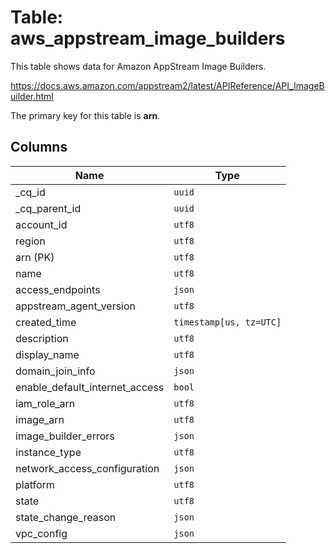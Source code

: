 # Table: aws_appstream_image_builders

This table shows data for Amazon AppStream Image Builders.

https://docs.aws.amazon.com/appstream2/latest/APIReference/API_ImageBuilder.html

The primary key for this table is **arn**.

## Columns

| Name          | Type          |
| ------------- | ------------- |
|_cq_id|`uuid`|
|_cq_parent_id|`uuid`|
|account_id|`utf8`|
|region|`utf8`|
|arn (PK)|`utf8`|
|name|`utf8`|
|access_endpoints|`json`|
|appstream_agent_version|`utf8`|
|created_time|`timestamp[us, tz=UTC]`|
|description|`utf8`|
|display_name|`utf8`|
|domain_join_info|`json`|
|enable_default_internet_access|`bool`|
|iam_role_arn|`utf8`|
|image_arn|`utf8`|
|image_builder_errors|`json`|
|instance_type|`utf8`|
|network_access_configuration|`json`|
|platform|`utf8`|
|state|`utf8`|
|state_change_reason|`json`|
|vpc_config|`json`|